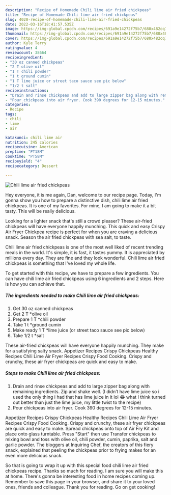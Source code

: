 ```yaml
---
description: "Recipe of Homemade Chili lime air fried chickpeas"
title: "Recipe of Homemade Chili lime air fried chickpeas"
slug: 4020-recipe-of-homemade-chili-lime-air-fried-chickpeas
date: 2022-03-16T18:41:57.535Z
image: https://img-global.cpcdn.com/recipes/691a9e14272f75b7/680x482cq70/chili-lime-air-fried-chickpeas-recipe-main-photo.jpg
thumbnail: https://img-global.cpcdn.com/recipes/691a9e14272f75b7/680x482cq70/chili-lime-air-fried-chickpeas-recipe-main-photo.jpg
cover: https://img-global.cpcdn.com/recipes/691a9e14272f75b7/680x482cq70/chili-lime-air-fried-chickpeas-recipe-main-photo.jpg
author: Kyle Terry
ratingvalue: 4
reviewcount: 38664
recipeingredient:
- "30 oz canned chickpeas"
- "2 T olive oil"
- "1 T chili powder"
- "1 t ground cumin"
- "1 T lime juice or street taco sauce see pic below"
- "1/2 t salt"
recipeinstructions:
- "Drain and rinse chickpeas and add to large zipper bag along with remaining ingredients. Zip and shake well. (I didn’t have lime juice so i used the only thing i had that has lime juice in it lol 😂 what I think turned out better than just the lime juice, my little twist to the recipe)"
- "Pour chickpeas into air fryer. Cook 390 degrees for 12-15 minutes."
categories:
- Recipe
tags:
- chili
- lime
- air

katakunci: chili lime air 
nutrition: 245 calories
recipecuisine: American
preptime: "PT18M"
cooktime: "PT58M"
recipeyield: "4"
recipecategory: Dessert

---
```



![Chili lime air fried chickpeas](https://img-global.cpcdn.com/recipes/691a9e14272f75b7/680x482cq70/chili-lime-air-fried-chickpeas-recipe-main-photo.jpg)

Hey everyone, it is me again, Dan, welcome to our recipe page. Today, I'm gonna show you how to prepare a distinctive dish, chili lime air fried chickpeas. It is one of my favorites. For mine, I am going to make it a bit tasty. This will be really delicious.

Looking for a lighter snack that&#39;s still a crowd pleaser? These air-fried chickpeas will have everyone happily munching. This quick and easy Crispy Air Fryer Chickpea recipe is perfect for when you are craving a delicious snack. Season the air fried chickpeas with sea salt, to taste.

Chili lime air fried chickpeas is one of the most well liked of recent trending meals in the world. It's simple, it is fast, it tastes yummy. It is appreciated by millions every day. They are fine and they look wonderful. Chili lime air fried chickpeas is something that I've loved my whole life.


To get started with this recipe, we have to prepare a few ingredients. You can have chili lime air fried chickpeas using 6 ingredients and 2 steps. Here is how you can achieve that.

<!--inarticleads1-->

##### The ingredients needed to make Chili lime air fried chickpeas:

1. Get 30 oz canned chickpeas
1. Get 2 T *olive oil
1. Prepare 1 T *chili powder
1. Take 1 t *ground cumin
1. Make ready 1 T *lime juice (or street taco sauce see pic below)
1. Take 1/2 t *salt


These air-fried chickpeas will have everyone happily munching. They make for a satisfying salty snack. Appetizer Recipes Crispy Chickpeas Healthy Recipes Chili Lime Air Fryer Recipes Crispy Food Cooking. Crispy and crunchy, these air fryer chickpeas are quick and easy to make. 

<!--inarticleads2-->

##### Steps to make Chili lime air fried chickpeas:

1. Drain and rinse chickpeas and add to large zipper bag along with remaining ingredients. Zip and shake well. (I didn’t have lime juice so i used the only thing i had that has lime juice in it lol 😂 what I think turned out better than just the lime juice, my little twist to the recipe)
1. Pour chickpeas into air fryer. Cook 390 degrees for 12-15 minutes.


Appetizer Recipes Crispy Chickpeas Healthy Recipes Chili Lime Air Fryer Recipes Crispy Food Cooking. Crispy and crunchy, these air fryer chickpeas are quick and easy to make. Spread chickpeas onto top of Air Fry Kit and place onto glass turntable. Press &#34;Start&#34; then use Transfer chickpeas to mixing bowl and toss with olive oil, chili powder, cumin, paprika, salt and garlic powder. The bloggers at Inquiring Chef, the creators of this fiery snack, explained that peeling the chickpeas prior to frying makes for an even more delicious snack. 

So that is going to wrap it up with this special food chili lime air fried chickpeas recipe. Thanks so much for reading. I am sure you will make this at home. There's gonna be interesting food in home recipes coming up. Remember to save this page in your browser, and share it to your loved ones, friends and colleague. Thank you for reading. Go on get cooking!
